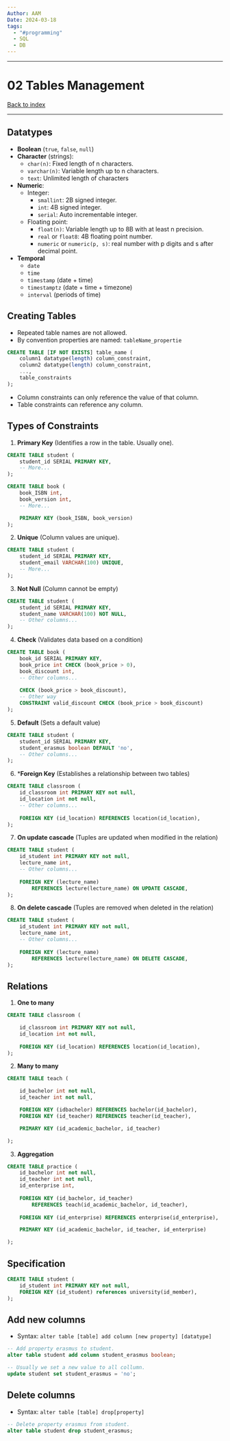 ```yaml
---
Author: AAM
Date: 2024-03-18
tags:
  - "#programming"
  - SQL
  - DB
---
```


---
# 02 Tables Management

[Back to index](../../DATABASES.md)

---

## Datatypes

- **Boolean** (`true`, `false`, `null`)
- **Character** (strings):
	- `char(n)`: Fixed length of n characters.
	- `varchar(n)`: Variable length up to n characters.
	- `text`: Unlimited length of characters
- **Numeric**:
	- Integer:
		- `smallint`: 2B signed integer.
		- `int`: 4B signed integer.
		- `serial`: Auto incrementable integer.
	- Floating point:
		- `float(n)`: Variable length up to 8B with at least n precision.
		- `real` or `float8`: 4B floating point number.
		- `numeric` or `numeric(p, s)`: real number with p digits and s after decimal point.
- **Temporal**
	- `date`
	- `time`
	- `timestamp` (date + time)
	- `timestamptz` (date + time + timezone)
	- `interval` (periods of time)

## Creating Tables

- Repeated table names are not allowed.
- By convention properties are named: `tableName_propertie`

```sql
CREATE TABLE [IF NOT EXISTS] table_name (
    column1 datatype(length) column_constraint,
    column2 datatype(length) column_constraint,
    ...,
    table_constraints
);
```

- Column constraints can only reference the value of that column.
- Table constraints can reference any column.
## Types of Constraints

1. **Primary Key** (Identifies a row in the table. Usually one).
```sql
CREATE TABLE student (
	student_id SERIAL PRIMARY KEY,
	-- More...
);

CREATE TABLE book (
	book_ISBN int,
	book_version int,
	-- More...

	PRIMARY KEY (book_ISBN, book_version)
);
```

2. **Unique** (Column values are unique).
```sql
CREATE TABLE student (
	student_id SERIAL PRIMARY KEY,
	student_email VARCHAR(100) UNIQUE,
	-- More...
);
```

3. **Not Null** (Column cannot  be empty)
```sql
CREATE TABLE student (
	student_id SERIAL PRIMARY KEY,
	student_name VARCHAR(100) NOT NULL,
	-- Other columns...
);
```

4. **Check** (Validates data based on a condition)
```sql
CREATE TABLE book (
	book_id SERIAL PRIMARY KEY,
	book_price int CHECK (book_price > 0),
	book_discount int,
	-- Other columns...
	
	CHECK (book_price > book_discount),
	-- Other way
	CONSTRAINT valid_discount CHECK (book_price > book_discount)
);
```

5. **Default** (Sets a default value)
```sql
CREATE TABLE student (
	student_id SERIAL PRIMARY KEY,
	student_erasmus boolean DEFAULT 'no',
	-- Other columns...
);
```

6. ***Foreign Key** (Establishes a relationship between two tables)
```sql
CREATE TABLE classroom (
    id_classroom int PRIMARY KEY not null,
    id_location int not null,
    -- Other columns...
    
    FOREIGN KEY (id_location) REFERENCES location(id_location),
);
```

7. **On update cascade** (Tuples are updated when modified in the relation)
```sql
CREATE TABLE student (
    id_student int PRIMARY KEY not null,
    lecture_name int,
    -- Other columns...
    
    FOREIGN KEY (lecture_name)
	    REFERENCES lecture(lecture_name) ON UPDATE CASCADE,
);
```

8. **On delete cascade** (Tuples are removed when deleted in the relation)
```sql
CREATE TABLE student (
    id_student int PRIMARY KEY not null,
    lecture_name int,
    -- Other columns...
    
    FOREIGN KEY (lecture_name)
	    REFERENCES lecture(lecture_name) ON DELETE CASCADE,
);
```

## Relations

1. **One to many**
```sql
CREATE TABLE classroom (

    id_classroom int PRIMARY KEY not null,
    id_location int not null,
    
    FOREIGN KEY (id_location) REFERENCES location(id_location),
);
```
2. **Many to many**
```sql
CREATE TABLE teach (

    id_bachelor int not null,
    id_teacher int not null,

    FOREIGN KEY (idbachelor) REFERENCES bachelor(id_bachelor),
	FOREIGN KEY (id_teacher) REFERENCES teacher(id_teacher),

    PRIMARY KEY (id_academic_bachelor, id_teacher)

);
```
3. **Aggregation**
```sql
CREATE TABLE practice (
    id_bachelor int not null,
    id_teacher int not null,
    id_enterprise int,
    
    FOREIGN KEY (id_bachelor, id_teacher)
	    REFERENCES teach(id_academic_bachelor, id_teacher),
	    
    FOREIGN KEY (id_enterprise) REFERENCES enterprise(id_enterprise),

    PRIMARY KEY (id_academic_bachelor, id_teacher, id_enterprise)

);
```

## Specification

```SQL
CREATE TABLE student (
    id_student int PRIMARY KEY not null,
    FOREIGN KEY (id_student) references university(id_member),
);
```

## Add new columns

- Syntax: `alter table [table] add column [new property] [datatype]`
```sql
-- Add property erasmus to student.
alter table student add column student_erasmus boolean;

-- Usually we set a new value to all collumn.
update student set student_erasmus = 'no';
```

## Delete columns

- Syntax: `alter table [table] drop[property]`
```sql
-- Delete property erasmus from student.
alter table student drop student_erasmus;
```
